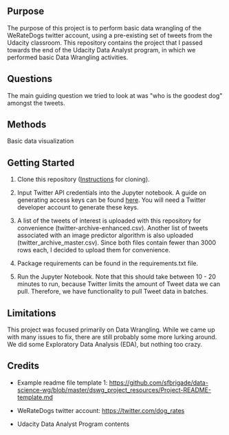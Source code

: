## Purpose

The purpose of this project is to perform basic data wrangling of the WeRateDogs twitter account, using a pre-existing set of tweets from the Udacity classroom. This repository contains the project that I passed towards the end of the Udacity Data Analyst program, in which we performed basic Data Wrangling activities.

## Questions

The main guiding question we tried to look at was "who is the goodest dog" amongst the tweets.

## Methods

Basic data visualization

## Getting Started

1. Clone this repository ([Instructions](https://help.github.com/en/articles/cloning-a-repository) for cloning).

2. Input Twitter API credentials into the Jupyter notebook. A guide on generating access keys can be found [here](https://developer.twitter.com/en/docs/basics/authentication/guides/access-tokens.html). You will need a Twitter developer account to generate these keys.

3. A list of the tweets of interest is uploaded with this repository for convenience (twitter-archive-enhanced.csv). Another list of tweets associated with an image predictor algorithm is also uploaded (twitter_archive_master.csv). Since both files contain fewer than 3000 rows each, I decided to upload them for convenience.

4. Package requirements can be found in the requirements.txt file.

5. Run the Jupyter Notebook. Note that this should take between 10 - 20 minutes to run, because Twitter limits the amount of Tweet data we can pull. Therefore, we have functionality to pull Tweet data in batches.

## Limitations

This project was focused primarily on Data Wrangling. While we came up with many issues to fix, there are still probably some more lurking around. We did some Exploratory Data Analysis (EDA), but nothing too crazy.

## Credits

* Example readme file template 1: https://github.com/sfbrigade/data-science-wg/blob/master/dswg_project_resources/Project-README-template.md

* WeRateDogs twitter account: https://twitter.com/dog_rates

* Udacity Data Analyst Program contents
